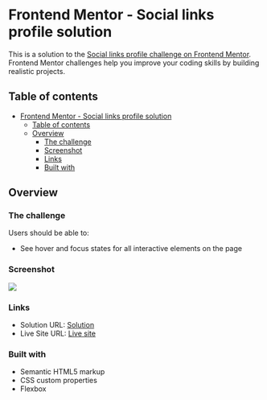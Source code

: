 # Frontend Mentor - Social links profile solution

This is a solution to the [Social links profile challenge on Frontend Mentor](https://www.frontendmentor.io/challenges/social-links-profile-UG32l9m6dQ). Frontend Mentor challenges help you improve your coding skills by building realistic projects.

## Table of contents

- [Frontend Mentor - Social links profile solution](#frontend-mentor---social-links-profile-solution)
  - [Table of contents](#table-of-contents)
  - [Overview](#overview)
    - [The challenge](#the-challenge)
    - [Screenshot](#screenshot)
    - [Links](#links)
    - [Built with](#built-with)

## Overview

### The challenge

Users should be able to:

- See hover and focus states for all interactive elements on the page

### Screenshot

![](./screenshot.jpg)


### Links

- Solution URL: [Solution](https://github.com/milocain/social-links)
- Live Site URL: [Live site](https://social-links-tau-six.vercel.app/)

### Built with

- Semantic HTML5 markup
- CSS custom properties
- Flexbox
